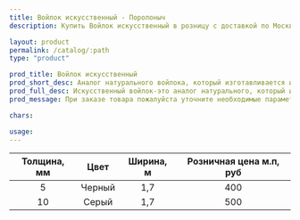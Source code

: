 ```yaml
---
title: Войлок искусственный - Поролоныч
description: Купить Войлок искусственный в розницу с доставкой по Москве.

layout: product
permalink: /catalog/:path
type: "product"

prod_title: Войлок искусственный
prod_short_desc: Аналог натурального войлока, который изготавливается из полипропилена, более дешёвый, но обладает теми же качествами.
prod_full_desc: Искусственный войлок-это аналог натурального, который изготавливается из полипропилена, он более дешёвый, но обладает теми же качествами.
prod_message: При заказе товара пожалуйста уточните необходимые параметры (марку и количество).

chars:

usage:
---
```

| Толщина, мм | Цвет | Ширина, м | Розничная цена м.п, руб |
|:--:|:--:|:--:|:--:|
|5|Черный|1,7|400|
|10|Серый|1,7|500|